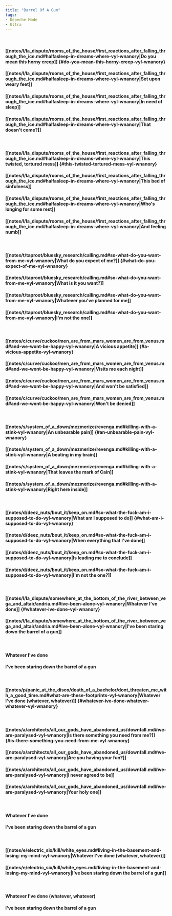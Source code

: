 ```yaml
---
title: "Barrel Of A Gun"
tags:
- Depeche Mode
- Ultra
---
```

&nbsp;
#### [[notes/l/la_dispute/rooms_of_the_house/first_reactions_after_falling_through_the_ice.md#halfasleep-in-dreams-where-vyl-wnanory|Do you mean this horny creep]] {#do-you-mean-this-horny-creep-vyl-wnanory}
#### [[notes/l/la_dispute/rooms_of_the_house/first_reactions_after_falling_through_the_ice.md#halfasleep-in-dreams-where-vyl-wnanory|Set upon weary feet]]
#### [[notes/l/la_dispute/rooms_of_the_house/first_reactions_after_falling_through_the_ice.md#halfasleep-in-dreams-where-vyl-wnanory|In need of sleep]]
#### [[notes/l/la_dispute/rooms_of_the_house/first_reactions_after_falling_through_the_ice.md#halfasleep-in-dreams-where-vyl-wnanory|That doesn't come?]]
&nbsp;
#### [[notes/l/la_dispute/rooms_of_the_house/first_reactions_after_falling_through_the_ice.md#halfasleep-in-dreams-where-vyl-wnanory|This twisted, tortured mess]] {#this-twisted-tortured-mess-vyl-wnanory}
#### [[notes/l/la_dispute/rooms_of_the_house/first_reactions_after_falling_through_the_ice.md#halfasleep-in-dreams-where-vyl-wnanory|This bed of sinfulness]]
#### [[notes/l/la_dispute/rooms_of_the_house/first_reactions_after_falling_through_the_ice.md#halfasleep-in-dreams-where-vyl-wnanory|Who's longing for some rest]]
#### [[notes/l/la_dispute/rooms_of_the_house/first_reactions_after_falling_through_the_ice.md#halfasleep-in-dreams-where-vyl-wnanory|And feeling numb]]
&nbsp;
#### [[notes/t/taproot/bluesky_research/calling.md#so-what-do-you-want-from-me-vyl-wnanory|What do you expect of me?]] {#what-do-you-expect-of-me-vyl-wnanory}
#### [[notes/t/taproot/bluesky_research/calling.md#so-what-do-you-want-from-me-vyl-wnanory|What is it you want?]]
#### [[notes/t/taproot/bluesky_research/calling.md#so-what-do-you-want-from-me-vyl-wnanory|Whatever you've planned for me]]
#### [[notes/t/taproot/bluesky_research/calling.md#so-what-do-you-want-from-me-vyl-wnanory|I'm not the one]]
&nbsp;
#### [[notes/c/curve/cuckoo/men_are_from_mars_women_are_from_venus.md#and-we-wont-be-happy-vyl-wnanory|A vicious appetite]] {#a-vicious-appetite-vyl-wnanory}
#### [[notes/c/curve/cuckoo/men_are_from_mars_women_are_from_venus.md#and-we-wont-be-happy-vyl-wnanory|Visits me each night]]
#### [[notes/c/curve/cuckoo/men_are_from_mars_women_are_from_venus.md#and-we-wont-be-happy-vyl-wnanory|And won't be satisfied]]
#### [[notes/c/curve/cuckoo/men_are_from_mars_women_are_from_venus.md#and-we-wont-be-happy-vyl-wnanory|Won't be denied]]
&nbsp;
#### [[notes/s/system_of_a_down/mezmerize/revenga.md#killing-with-a-stink-vyl-wnanory|An unbearable pain]] {#an-unbearable-pain-vyl-wnanory}
#### [[notes/s/system_of_a_down/mezmerize/revenga.md#killing-with-a-stink-vyl-wnanory|A beating in my brain]]
#### [[notes/s/system_of_a_down/mezmerize/revenga.md#killing-with-a-stink-vyl-wnanory|That leaves the mark of Cain]]
#### [[notes/s/system_of_a_down/mezmerize/revenga.md#killing-with-a-stink-vyl-wnanory|Right here inside]]
&nbsp;
#### [[notes/d/deez_nuts/bout_it/keep_on.md#so-what-the-fuck-am-i-supposed-to-do-vyl-wnanory|What am I supposed to do]] {#what-am-i-supposed-to-do-vyl-wnanory}
#### [[notes/d/deez_nuts/bout_it/keep_on.md#so-what-the-fuck-am-i-supposed-to-do-vyl-wnanory|When everything that I've done]]
#### [[notes/d/deez_nuts/bout_it/keep_on.md#so-what-the-fuck-am-i-supposed-to-do-vyl-wnanory|Is leading me to conclude]]
#### [[notes/d/deez_nuts/bout_it/keep_on.md#so-what-the-fuck-am-i-supposed-to-do-vyl-wnanory|I'm not the one?]]
&nbsp;
#### [[notes/l/la_dispute/somewhere_at_the_bottom_of_the_river_between_vega_and_altair/andria.md#ive-been-alone-vyl-wnanory|Whatever I've done]] {#whatever-ive-done-vyl-wnanory}
#### [[notes/l/la_dispute/somewhere_at_the_bottom_of_the_river_between_vega_and_altair/andria.md#ive-been-alone-vyl-wnanory|I've been staring down the barrel of a gun]]
&nbsp;
#### Whatever I've done
#### I've been staring down the barrel of a gun
&nbsp;
#### [[notes/p/panic_at_the_disco/death_of_a_bachelor/dont_threaten_me_with_a_good_time.md#what-are-these-footprints-vyl-wnanory|Whatever I've done (whatever, whatever)]] {#whatever-ive-done-whatever-whatever-vyl-wnanory}
&nbsp;
#### [[notes/a/architects/all_our_gods_have_abandoned_us/downfall.md#we-are-paralysed-vyl-wnanory|Is there something you need from me?]] {#is-there-something-you-need-from-me-vyl-wnanory}
#### [[notes/a/architects/all_our_gods_have_abandoned_us/downfall.md#we-are-paralysed-vyl-wnanory|Are you having your fun?]]
#### [[notes/a/architects/all_our_gods_have_abandoned_us/downfall.md#we-are-paralysed-vyl-wnanory|I never agreed to be]]
#### [[notes/a/architects/all_our_gods_have_abandoned_us/downfall.md#we-are-paralysed-vyl-wnanory|Your holy one]]
&nbsp;
#### Whatever I've done
#### I've been staring down the barrel of a gun
&nbsp;
#### [[notes/e/electric_six/kill/white_eyes.md#living-in-the-basement-and-losing-my-mind-vyl-wnanory|Whatever I've done (whatever, whatever)]]
#### [[notes/e/electric_six/kill/white_eyes.md#living-in-the-basement-and-losing-my-mind-vyl-wnanory|I've been staring down the barrel of a gun]]
&nbsp;
#### Whatever I've done (whatever, whatever)
#### I've been staring down the barrel of a gun

